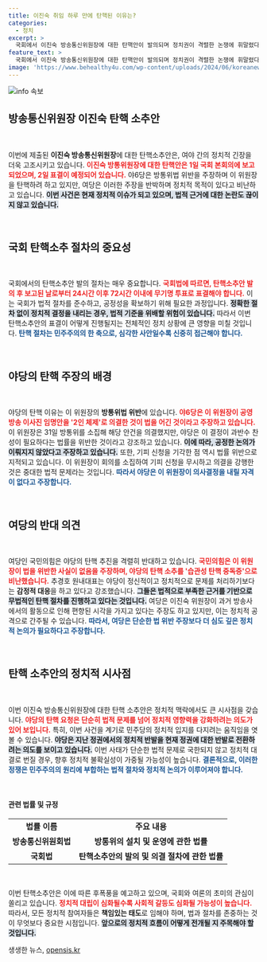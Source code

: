 ```yaml
---
title: 이진숙 취임 하루 만에 탄핵된 이유는?
categories:
  - 정치
excerpt: >
  국회에서 이진숙 방송통신위원장에 대한 탄핵안이 발의되며 정치권이 격렬한 논쟁에 휘말렸다. 야당은 법 위반을 주장하며 표결을 예고하고, 여당은 습관성 탄핵 중독증이라며 반발하고 있다. 정치적 긴장감이 고조되는 중, 탄핵안의 향방은 무엇이 될까?
feature_text: >
  국회에서 이진숙 방송통신위원장에 대한 탄핵안이 발의되며 정치권이 격렬한 논쟁에 휘말렸다. 야당은 법 위반을 주장하며 표결을 예고하고, 여당은 습관성 탄핵 중독증이라며 반발하고 있다. 정치적 긴장감이 고조되는 중, 탄핵안의 향방은 무엇이 될까?
image: 'https://www.behealthy4u.com/wp-content/uploads/2024/06/koreanews.jpg'
---
```


<p><img src="https://www.behealthy4u.com/wp-content/uploads/2024/06/koreanews.jpg" alt="info 속보" /></p>

<h2 data-ke-size="size26">방송통신위원장 이진숙 탄핵 소추안</h2>

<p data-ke-size="size16">&nbsp;</p>

<p>이번에 제출된 <b>이진숙 방송통신위원장</b>에 대한 탄핵소추안은, 여야 간의 정치적 긴장을 더욱 고조시키고 있습니다. <b><span style="color: #ee2323;">이진숙 방통위원장에 대한 탄핵안은 1일 국회 본회의에 보고되었으며, 2일 표결이 예정되어 있습니다.</span></b> 야6당은 방통위법 위반을 주장하며 이 위원장을 탄핵하려 하고 있지만, 여당은 이러한 주장을 반박하며 정치적 목적이 있다고 비난하고 있습니다. <b><span style="background-color: #21538527;">이번 사건은 현재 정치적 이슈가 되고 있으며, 법적 근거에 대한 논란도 끊이지 않고 있습니다.</span></b></p>

<p data-ke-size="size16">&nbsp;</p>

<h2 data-ke-size="size26">국회 탄핵소추 절차의 중요성</h2>

<p data-ke-size="size16">&nbsp;</p>

<p>국회에서의 탄핵소추안 발의 절차는 매우 중요합니다. <b><span style="color: #ee2323;">국회법에 따르면, 탄핵소추안 발의 후 보고된 날로부터 24시간 이후 72시간 이내에 무기명 투표로 표결해야 합니다.</span></b> 이는 국회가 법적 절차를 준수하고, 공정성을 확보하기 위해 필요한 과정입니다. <b><span style="background-color: #21538527;">정확한 절차 없이 정치적 결정을 내리는 경우, 법적 기준을 위배할 위험이 있습니다.</span></b> 따라서 이번 탄핵소추안의 표결이 어떻게 진행될지는 전체적인 정치 상황에 큰 영향을 미칠 것입니다. <b><span style="color: #1a5490;">탄핵 절차는 민주주의의 한 축으로, 심각한 사안일수록 신중히 접근해야 합니다.</span></b></p>

<p data-ke-size="size16">&nbsp;</p>

<h2 data-ke-size="size26">야당의 탄핵 주장의 배경</h2>

<p data-ke-size="size16">&nbsp;</p>

<p>야당의 탄핵 이유는 이 위원장의 <b>방통위법 위반</b>에 있습니다. <b><span style="color: #ee2323;">야6당은 이 위원장이 공영방송 이사진 임명안을 '2인 체제'로 의결한 것이 법을 어긴 것이라고 주장하고 있습니다.</span></b> 이 위원장은 31일 방통위를 소집해 해당 안건을 의결했지만, 야당은 이 결정이 과반수 찬성이 필요하다는 법률을 위반한 것이라고 강조하고 있습니다. <b><span style="background-color: #21538527;">이에 따라, 공정한 논의가 이뤄지지 않았다고 주장하고 있습니다.</span></b> 또한, 기피 신청을 기각한 점 역시 법률 위반으로 지적되고 있습니다. 이 위원장이 회의를 소집하여 기피 신청을 무시하고 의결을 강행한 것은 중대한 법적 문제라는 것입니다. <b><span style="color: #1a5490;">따라서 야당은 이 위원장이 의사결정을 내릴 자격이 없다고 주장합니다.</span></b></p>

<p data-ke-size="size16">&nbsp;</p>

<h2 data-ke-size="size26">여당의 반대 의견</h2>

<p data-ke-size="size16">&nbsp;</p>

<p>여당인 국민의힘은 야당의 탄핵 추진을 격렬히 반대하고 있습니다. <b><span style="color: #ee2323;">국민의힘은 이 위원장이 법을 위반한 사실이 없음을 주장하며, 야당의 탄핵 소추를 '습관성 탄핵 중독증'으로 비난했습니다.</span></b> 추경호 원내대표는 야당이 정신적이고 정치적으로 문제를 처리하기보다는 <b>감정적 대응</b>을 하고 있다고 강조했습니다. <b><span style="background-color: #21538527;">그들은 법적으로 부족한 근거를 기반으로 무법적인 탄핵 절차를 진행하고 있다는 것입니다.</span></b> 여당은 이진숙 위원장이 과거 방송사에서의 활동으로 인해 편향된 시각을 가지고 있다는 주장도 하고 있지만, 이는 정치적 공격으로 간주될 수 있습니다. <b><span style="color: #1a5490;">따라서, 여당은 단순한 법 위반 주장보다 더 심도 깊은 정치적 논의가 필요하다고 주장합니다.</span></b></p>

<p data-ke-size="size16">&nbsp;</p>

<h2 data-ke-size="size26">탄핵 소추안의 정치적 시사점</h2>

<p data-ke-size="size16">&nbsp;</p>

<p>이번 이진숙 방송통신위원장에 대한 탄핵 소추안은 정치적 맥락에서도 큰 시사점을 갖습니다. <b><span style="color: #ee2323;">야당의 탄핵 요청은 단순히 법적 문제를 넘어 정치적 영향력을 강화하려는 의도가 있어 보입니다.</span></b> 특히, 이번 사건을 계기로 민주당의 정치적 입지를 다지려는 움직임을 엿볼 수 있습니다. <b><span style="background-color: #21538527;">야당은 지난 정권에서의 정치적 반발을 현재 정권에 대한 반발로 전환하려는 의도를 보이고 있습니다.</span></b> 이번 사태가 단순한 법적 문제로 국한되지 않고 정치적 대결로 번질 경우, 향후 정치적 불확실성이 가중될 가능성이 높습니다. <b><span style="color: #1a5490;">결론적으로, 이러한 정쟁은 민주주의의 원리에 부합하는 법적 절차와 정치적 논의가 이루어져야 합니다.</span></b></p>

<p data-ke-size="size16">&nbsp;</p>

<h4>관련 법률 및 규정</h4>

<table style="width: 100%;">
    <tr>
        <td style="text-align: center; height: 17px;"><b>법률 이름</b></td>
        <td style="text-align: center; height: 17px;"><b>주요 내용</b></td>
    </tr>
    <tr>
        <td style="text-align: center; height: 17px;"><b>방송통신위원회법</b></td>
        <td style="text-align: center; height: 17px;"><b>방통위의 설치 및 운영에 관한 법률</b></td>
    </tr>
    <tr>
        <td style="text-align: center; height: 17px;"><b>국회법</b></td>
        <td style="text-align: center; height: 17px;"><b>탄핵소추안의 발의 및 의결 절차에 관한 법률</b></td>
    </tr>
</table>

<p data-ke-size="size16">&nbsp;</p> 

<p>이번 탄핵소추안은 이에 따른 후폭풍을 예고하고 있으며, 국회와 여론의 초미의 관심이 쏠리고 있습니다. <b><span style="color: #ee2323;">정치적 대립이 심화될수록 사회적 갈등도 심화될 가능성이 높습니다.</span></b> 따라서, 모든 정치적 참여자들은 <b>책임있는 태도</b>로 임해야 하며, 법과 절차를 존중하는 것이 무엇보다 중요한 시점입니다. <b><span style="background-color: #21538527;">앞으로의 정치적 흐름이 어떻게 전개될 지 주목해야 할 것입니다.</span></b></p>
생생한 뉴스, <a href="https://opensis.kr" rel="dofollow">opensis.kr</a>


